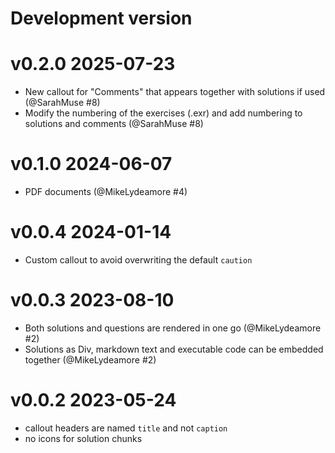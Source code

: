 # Development version

# v0.2.0 2025-07-23

- New callout for "Comments" that appears together with solutions if used (@SarahMuse #8)
- Modify the numbering of the exercises (.exr) and add numbering to solutions and comments (@SarahMuse #8)


# v0.1.0 2024-06-07

- PDF documents (@MikeLydeamore #4)


# v0.0.4 2024-01-14

- Custom callout to avoid overwriting the default `caution`

# v0.0.3 2023-08-10

- Both solutions and questions are rendered in one go (@MikeLydeamore #2)
- Solutions as Div, markdown text and executable code can be embedded together (@MikeLydeamore #2)

# v0.0.2 2023-05-24

- callout headers are named `title` and not `caption`
- no icons for solution chunks
